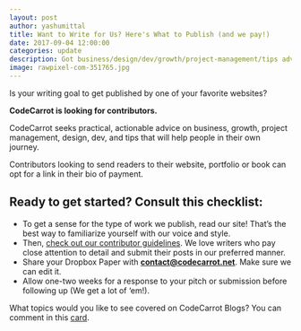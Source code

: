 ```yaml
---
layout: post
author: yashumittal
title: Want to Write for Us? Here's What to Publish (and we pay!)
date: 2017-09-04 12:00:00
categories: update
description: Got business/design/dev/growth/project-management/tips advice to share? Here’s what we look for from contributors.
image: rawpixel-com-351765.jpg
---
```


Is your writing goal to get published by one of your favorite websites?

**CodeCarrot is looking for contributors.**

CodeCarrot seeks practical, actionable advice on business, growth, project management, design, dev, and tips that will help people in their own journey.

Contributors looking to send readers to their website, portfolio or book can opt for a link in their bio of payment.

## Ready to get started? Consult this checklist:

* To get a sense for the type of work we publish, read our site! That’s the best way to familiarize yourself with our voice and style.
* Then, [check out our contributor guidelines](//codecarrot.zendesk.com/hc/en-us/sections/115000388872-Contributor-Guidelines). We love writers who pay close attention to detail and submit their posts in our preferred manner.
* Share your Dropbox Paper with **[contact@codecarrot.net](mailto:contact@codecarrot.net)**. Make sure we can edit it.
* Allow one-two weeks for a response to your pitch or submission before following up (We get a lot of ‘em!).

What topics would you like to see covered on CodeCarrot Blogs? You can comment in this [card](//trello.com/c/lUGGS5Qa).
